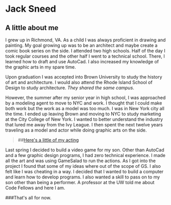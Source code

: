 Jack Sneed
==========

A little about me
-----------------

I grew up in Richmond, VA. As a child I was always proficient in drawing and painting. My goal growing up was to be an architect and maybe create a comic book series on the side. I attended two high schools. Half of the day I took regular courses and the other half I went to a technical school. There, I learned how to draft and use AutoCad. I also increased my knowledge of the graphic arts in my spare time.

Upon graduation I was accepted into Brown University to study the history of art and architecture. I would also attend the Rhode Island School of Design to study architecture. *They shared the same campus*.

However, the summer after my senior year in high school, I was approached by a modeling agent to move to NYC and work. I thought that I could make both work but the work as a model was too much. I was in New York city all the time. I ended up leaving Brown and moving to NYC to study marketing at the City College of New York. I wanted to better understand the industry that lured me away from the Ivy League. I then spent the next twelve years traveling as a model and actor while doing graphic arts on the side.

> ##[Here's a little of my acting](http://grimm.wikia.com/wiki/Cop)

Last spring I decided to build a video game for my son. Other than AutoCad and a few graphic design programs, I had zero technical experience. I made all the art and was using GameSalad to run the actions. As I got into the project I found that some of my ideas where out of the scope of GS. I also felt like I was cheating in a way. I decided that I wanted to build a computer and learn how to develop programs. I also wanted a skill to pass on to my son other than being a performer. A professor at the UW told me about Code Fellows and here I am.

###That's all for now.

